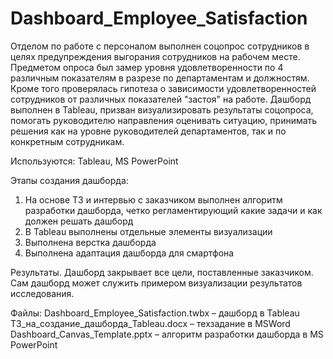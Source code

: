 # Dashboard_Employee_Satisfaction

Отделом по работе с персоналом выполнен соцопрос сотрудников в целях предупреждения выгорания сотрудников на рабочем месте. Предметом опроса был замер уровня удовлетворенности по 4 различным показателям в разрезе по департаментам и должностям. Кроме того проверялась гипотеза о зависимости удовлетворенностей сотрудников от различных показателей "застоя" на работе. Дашборд выполнен в Tableau, призван визуализировать результаты соцопроса, помогать руководителю направления оценивать ситуацию, принимать решения как на уровне руководителей департаментов, так и по конкретным сотрудникам.

Используются: Tableau, MS PowerPoint

Этапы создания дашборда:
1.	На основе ТЗ и интервью с заказчиком выполнен алгоритм разработки дашборда, четко регламентирующий какие задачи и как должен решать дашборд
2.	В Tableau выполнены отдельные элементы визуализации
3.	Выполнена верстка дашборда
4.	Выполнена адаптация дашборда для смартфона

Результаты. Дашборд закрывает все цели, поставленные заказчиком. Сам дашборд может служить примером визуализации результатов исследования. 

Файлы:
Dashboard_Employee_Satisfaction.twbx – дашборд в Tableau
ТЗ_на_создание_дашборда_Tableau.docx – техзадание в MSWord
Dashboard_Canvas_Template.pptx – алгоритм разработки дашборда в MS PowerPoint
